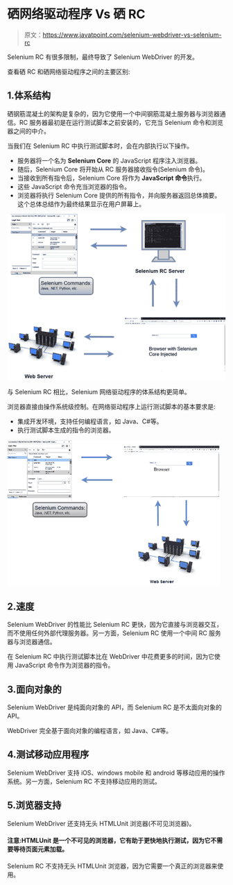 # 硒网络驱动程序 Vs 硒 RC

> 原文：<https://www.javatpoint.com/selenium-webdriver-vs-selenium-rc>

Selenium RC 有很多限制，最终导致了 Selenium WebDriver 的开发。

查看硒 RC 和硒网络驱动程序之间的主要区别:

## 1.体系结构

硒钢筋混凝土的架构是复杂的，因为它使用一个中间钢筋混凝土服务器与浏览器通信。RC 服务器最初是在运行测试脚本之前安装的，它充当 Selenium 命令和浏览器之间的中介。

当我们在 Selenium RC 中执行测试脚本时，会在内部执行以下操作。

*   服务器将一个名为 **Selenium Core** 的 JavaScript 程序注入浏览器。
*   随后，Selenium Core 将开始从 RC 服务器接收指令(Selenium 命令)。
*   当接收到所有指令后，Selenium Core 将作为 **JavaScript 命令**执行。
*   这些 JavaScript 命令充当浏览器的指令。
*   浏览器将执行 Selenium Core 提供的所有指令，并向服务器返回总体摘要。这个总体总结作为最终结果显示在用户屏幕上。

![Selenium WebDriver Vs Selenium RC](img/9e261aa45470e2d60ad5a9e263b89890.png)

与 Selenium RC 相比，Selenium 网络驱动程序的体系结构更简单。

浏览器直接由操作系统级控制。在网络驱动程序上运行测试脚本的基本要求是:

*   集成开发环境，支持任何编程语言，如 Java、C#等。
*   执行测试脚本生成的指令的浏览器。

![Selenium WebDriver Vs Selenium RC](img/3cf130234a20a751eb44c70709fc0658.png)

## 2.速度

Selenium WebDriver 的性能比 Selenium RC 更快，因为它直接与浏览器交互，而不使用任何外部代理服务器。另一方面，Selenium RC 使用一个中间 RC 服务器与浏览器通信。

在 Selenium RC 中执行测试脚本比在 WebDriver 中花费更多的时间，因为它使用 JavaScript 命令作为浏览器的指令。

## 3.面向对象的

Selenium WebDriver 是纯面向对象的 API，而 Selenium RC 是不太面向对象的 API。

WebDriver 完全基于面向对象的编程语言，如 Java、C#等。

## 4.测试移动应用程序

Selenium WebDriver 支持 iOS、windows mobile 和 android 等移动应用的操作系统。另一方面，Selenium RC 不支持移动应用的测试。

## 5.浏览器支持

Selenium WebDriver 还支持无头 HTMLUnit 浏览器(不可见浏览器)。

#### 注意:HTMLUnit 是一个不可见的浏览器，它有助于更快地执行测试，因为它不需要等待页面元素加载。

Selenium RC 不支持无头 HTMLUnit 浏览器，因为它需要一个真正的浏览器来使用。
